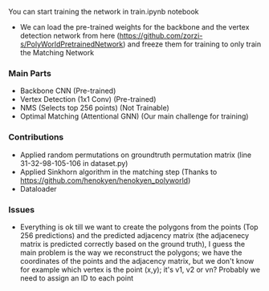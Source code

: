 You can start training the network in train.ipynb notebook
- We can load the pre-trained weights for the backbone and the vertex detection network from here (https://github.com/zorzi-s/PolyWorldPretrainedNetwork) and freeze them for training to only train the Matching Network

### Main Parts
- Backbone CNN (Pre-trained)
- Vertex Detection (1x1 Conv) (Pre-trained)
- NMS (Selects top 256 points) (Not Trainable)
- Optimal Matching (Attentional GNN) (Our main challenge for training)

### Contributions
- Applied random permutations on groundtruth permutation matrix (line 31-32-98-105-106 in dataset.py)
- Applied Sinkhorn algorithm in the matching step (Thanks to https://github.com/henokyen/henokyen_polyworld)
- Dataloader

### Issues
- Everything is ok till we want to create the polygons from the points (Top 256 predictions) and the predicted adjacency matrix (the adjacenecy matrix is predicted correctly based on the ground truth), I guess the main problem is the way we reconstruct the polygons; we have the coordinates of the points and the adjacency matrix, but we don't know for example which vertex is the point (x,y); it's v1, v2 or vn? Probably we need to assign an ID to each point